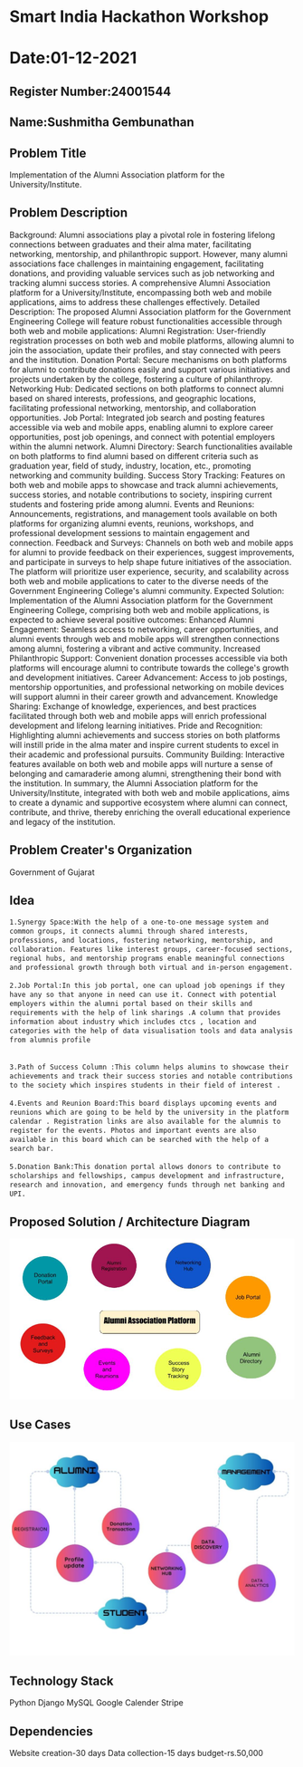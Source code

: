# Smart India Hackathon Workshop
# Date:01-12-2021
## Register Number:24001544
## Name:Sushmitha Gembunathan
## Problem Title
Implementation of the Alumni Association platform for the University/Institute.
## Problem Description
Background: Alumni associations play a pivotal role in fostering lifelong connections between graduates and their alma mater, facilitating networking, mentorship, and philanthropic support. However, many alumni associations face challenges in maintaining engagement, facilitating donations, and providing valuable services such as job networking and tracking alumni success stories. A comprehensive Alumni Association platform for a University/Institute, encompassing both web and mobile applications, aims to address these challenges effectively. Detailed Description: The proposed Alumni Association platform for the Government Engineering College will feature robust functionalities accessible through both web and mobile applications: Alumni Registration: User-friendly registration processes on both web and mobile platforms, allowing alumni to join the association, update their profiles, and stay connected with peers and the institution. Donation Portal: Secure mechanisms on both platforms for alumni to contribute donations easily and support various initiatives and projects undertaken by the college, fostering a culture of philanthropy. Networking Hub: Dedicated sections on both platforms to connect alumni based on shared interests, professions, and geographic locations, facilitating professional networking, mentorship, and collaboration opportunities. Job Portal: Integrated job search and posting features accessible via web and mobile apps, enabling alumni to explore career opportunities, post job openings, and connect with potential employers within the alumni network. Alumni Directory: Search functionalities available on both platforms to find alumni based on different criteria such as graduation year, field of study, industry, location, etc., promoting networking and community building. Success Story Tracking: Features on both web and mobile apps to showcase and track alumni achievements, success stories, and notable contributions to society, inspiring current students and fostering pride among alumni. Events and Reunions: Announcements, registrations, and management tools available on both platforms for organizing alumni events, reunions, workshops, and professional development sessions to maintain engagement and connection. Feedback and Surveys: Channels on both web and mobile apps for alumni to provide feedback on their experiences, suggest improvements, and participate in surveys to help shape future initiatives of the association. The platform will prioritize user experience, security, and scalability across both web and mobile applications to cater to the diverse needs of the Government Engineering College's alumni community. Expected Solution: Implementation of the Alumni Association platform for the Government Engineering College, comprising both web and mobile applications, is expected to achieve several positive outcomes: Enhanced Alumni Engagement: Seamless access to networking, career opportunities, and alumni events through web and mobile apps will strengthen connections among alumni, fostering a vibrant and active community. Increased Philanthropic Support: Convenient donation processes accessible via both platforms will encourage alumni to contribute towards the college's growth and development initiatives. Career Advancement: Access to job postings, mentorship opportunities, and professional networking on mobile devices will support alumni in their career growth and advancement. Knowledge Sharing: Exchange of knowledge, experiences, and best practices facilitated through both web and mobile apps will enrich professional development and lifelong learning initiatives. Pride and Recognition: Highlighting alumni achievements and success stories on both platforms will instill pride in the alma mater and inspire current students to excel in their academic and professional pursuits. Community Building: Interactive features available on both web and mobile apps will nurture a sense of belonging and camaraderie among alumni, strengthening their bond with the institution. In summary, the Alumni Association platform for the University/Institute, integrated with both web and mobile applications, aims to create a dynamic and supportive ecosystem where alumni can connect, contribute, and thrive, thereby enriching the overall educational experience and legacy of the institution.
## Problem Creater's Organization
Government of Gujarat

## Idea

    1.Synergy Space:With the help of a one-to-one message system and common groups, it connects alumni through shared interests, professions, and locations, fostering networking, mentorship, and collaboration. Features like interest groups, career-focused sections, regional hubs, and mentorship programs enable meaningful connections and professional growth through both virtual and in-person engagement.

	2.Job Portal:In this job portal, one can upload job openings if they have any so that anyone in need can use it. Connect with potential employers within the alumni portal based on their skills and requirements with the help of link sharings .A column that provides information about industry which includes ctcs , location and categories with the help of data visualisation tools and data analysis from alumnis profile
	

	3.Path of Success Column :This column helps alumins to showcase their achievements and track their success stories and notable contributions to the society which inspires students in their field of interest .

	4.Events and Reunion Board:This board displays upcoming events and reunions which are going to be held by the university in the platform calendar . Registration links are also available for the alumnis to register for the events. Photos and important events are also available in this board which can be searched with the help of a search bar.

	5.Donation Bank:This donation portal allows donors to contribute to scholarships and fellowships, campus development and infrastructure, research and innovation, and emergency funds through net banking and UPI.



## Proposed Solution / Architecture Diagram
![alt text](<Architecture Diagram.jpg>)

## Use Cases
![alt text](<Use Cases.jpg>)

## Technology Stack

Python
Django
MySQL
Google Calender
Stripe

## Dependencies

Website creation-30 days
Data collection-15 days
budget-rs.50,000